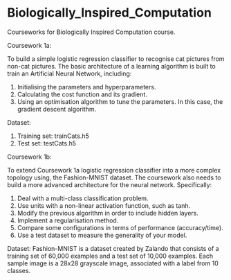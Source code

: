 # Biologically_Inspired_Computation
Courseworks for Biologically Inspired Computation course.

Coursework 1a:

To build a simple logistic regression classifier to recognise cat pictures from non-cat pictures. The basic architecture of a learning algorithm is built to train an Artificial Neural Network, including:
1) Initialising the parameters and hyperparameters.
2) Calculating the cost function and its gradient.
3) Using an optimisation algorithm to tune the parameters. In this case, the gradient descent algorithm.

Dataset:
1) Training set: trainCats.h5
2) Test set: testCats.h5

Coursework 1b:

To extend Coursework 1a logistic regression classifier into a more complex topology using, the Fashion-MNIST dataset. The coursework also needs to build a more advanced architecture for the neural network. Specifically:
1) Deal with a multi-class classification problem.
2) Use units with a non-linear activation function, such as tanh.
3) Modify the previous algorithm in order to include hidden layers.
4) Implement a regularisation method.
5) Compare some configurations in terms of performance (accuracy/time).
6) Use a test dataset to measure the generality of your model.

Dataset:
Fashion-MNIST is a dataset created by Zalando that consists of a training set of 60,000 examples and a test set of 10,000 examples. Each sample image is a 28x28 grayscale image, associated with a label from 10 classes.
